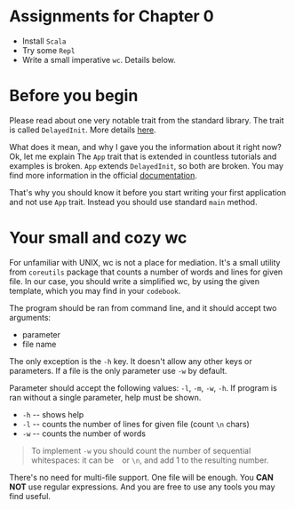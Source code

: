 Assignments for Chapter 0
=========================

  - Install `Scala`
  - Try some `Repl`
  - Write a small imperative `wc`. Details below.


Before you begin
================
Please read about one very notable trait from the standard library. The trait
is called `DelayedInit`. More details [here][delayed-init].

What does it mean, and why I gave you the information about it right now?
Ok, let me explain The `App` trait that is extended in countless tutorials and
examples is broken. `App` extends `DelayedInit`, so both are broken. You may
find more information in the official [documentation][app-doc].

That's why you should know it before you start writing your first application
and not use `App` trait. Instead you should use standard `main` method.


Your small and cozy wc
======================
For unfamiliar with UNIX, wc is not a place for mediation. It's a small utility
from `coreutils` package that counts a number of words and lines for given file.
In our case, you should write a simplified wc, by using the given template,
which you may find in your `codebook`.

The program should be ran from command line, and it should accept two arguments:

 - parameter
 - file name

The only exception is the `-h` key. It doesn't allow any other keys or
parameters. If a file is the only parameter use `-w` by default.

Parameter should accept the following values: `-l`, `-m`, `-w`, `-h`.
If program is ran without a single parameter, help must be shown.

 * `-h` -- shows help
 * `-l` -- counts the number of lines for given file (count `\n` chars)
 * `-w` -- counts the number of words

> To implement `-w` you should count the number of sequential whitespaces:
> it can be ` ` or `\n`, and add 1 to the resulting number.

There's no need for multi-file support. One file will be enough.
You **CAN NOT** use regular expressions. And you are free to use any tools
you may find useful.

[app-doc]: http://www.scala-lang.org/api/current/scala/App.html
[delayed-init]: http://www.scala-lang.org/api/current/scala/DelayedInit.html

